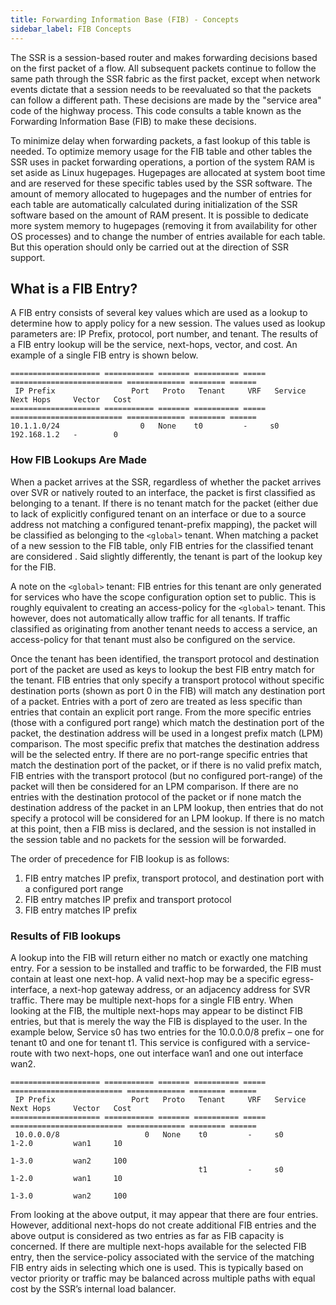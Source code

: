 ```yaml
---
title: Forwarding Information Base (FIB) - Concepts
sidebar_label: FIB Concepts
---
```


The SSR is a session-based router and makes forwarding decisions based on the first packet of a flow. All subsequent packets continue to follow the same path through the SSR fabric as the first packet, except when network events dictate that a session needs to be reevaluated so that the packets can follow a different path. These decisions are made by the "service area" code of the highway process. This code consults a table known as the Forwarding Information Base (FIB) to make these decisions. 

To minimize delay when forwarding packets, a fast lookup of this table is needed. To optimize memory usage for the FIB table and other tables the SSR uses in packet forwarding operations, a portion of the system RAM is set aside as Linux hugepages. Hugepages are allocated at system boot time and are reserved for these specific tables used by the SSR software. The amount of memory allocated to hugepages and the number of entries for each table are automatically calculated during initialization of the SSR software based on the amount of RAM present. It is possible to dedicate more system memory to hugepages (removing it from availability for other OS processes) and to change the number of entries available for each table. But this operation should only be carried out at the direction of SSR support.

## What is a FIB Entry?

A FIB entry consists of several key values which are used as a lookup to determine how to apply policy for a new session. The values used as lookup parameters are: IP Prefix, protocol, port number, and tenant. The results of a FIB entry lookup will be the service, next-hops, vector, and cost. An example of a single FIB entry is shown below.

```
==================== =========== ======= ========== ===== ========================= ============= ======== ======
 IP Prefix                 Port   Proto   Tenant     VRF   Service                   Next Hops     Vector   Cost
==================== =========== ======= ========== ===== ========================= ============= ======== ======
10.1.1.0/24                  0   None    t0         -     s0                        192.168.1.2   -        0

```

### How FIB Lookups Are Made

When a packet arrives at the SSR, regardless of whether the packet arrives over SVR or natively routed to an interface, the packet is first classified as belonging to a tenant. If there is no tenant match for the packet (either due to lack of explicitly configured tenant on an interface or due to a source address not matching a configured tenant-prefix mapping), the packet will be classified as belonging to the `<global>` tenant. When matching a packet of a new session to the FIB table, only FIB entries for the classified tenant are considered . Said slightly differently, the tenant is part of the lookup key for the FIB.

A note on the `<global>` tenant: FIB entries for this tenant are only generated for services who have the scope configuration option set to public. This is roughly equivalent to creating an access-policy for the `<global>` tenant. This however, does not automatically allow traffic for all tenants. If traffic classified as originating from another tenant needs to access a service, an access-policy for that tenant must also be configured on the service.

Once the tenant has been identified, the transport protocol and destination port of the packet are used as keys to lookup the best FIB entry match for the tenant. FIB entries that only specify a transport protocol without specific destination ports (shown as port 0 in the FIB) will match any destination port of a packet. Entries with a port of zero are treated as less specific than entries that contain an explicit port range. From the more specific entries (those with a configured port range) which match the destination port of the packet, the destination address will be used in a longest prefix match (LPM) comparison. The most specific prefix that matches the destination address will be the selected entry. If there are no port-range specific entries that match the destination port of the packet, or if there is no valid prefix match, FIB entries with the transport protocol (but no configured port-range) of the packet will then be considered for an LPM comparison. If there are no entries with the destination protocol of the packet or if none match the destination address of the packet in an LPM lookup, then entries that do not specify a protocol will be considered for an LPM lookup. If there is no match at this point, then a FIB miss is declared, and the session is not installed in the session table and no packets for the session will be forwarded.

The order of precedence for FIB lookup is as follows:
1.	FIB entry matches IP prefix, transport protocol, and destination port with a configured port range
2.	FIB entry matches IP prefix and transport protocol
3.	FIB entry matches IP prefix


### Results of FIB lookups

A lookup into the FIB will return either no match or exactly one matching entry. For a session to be installed and traffic to be forwarded, the FIB must contain at least one next-hop. A valid next-hop may be a specific egress-interface, a next-hop gateway address, or an adjacency address for SVR traffic. There may be multiple next-hops for a single FIB entry. When looking at the FIB, the multiple next-hops may appear to be distinct FIB entries, but that is merely the way the FIB is displayed to the user. In the example below, Service s0 has two entries for the 10.0.0.0/8 prefix – one for tenant t0 and one for tenant t1. This service is configured with a service-route with two next-hops, one out interface wan1 and one out interface wan2.

```
==================== =========== ======= ========== ===== ========================= ============= ======== ======
 IP Prefix                 Port   Proto   Tenant     VRF   Service                   Next Hops     Vector   Cost
==================== =========== ======= ========== ===== ========================= ============= ======== ======
 10.0.0.0/8                   0   None    t0         -     s0                        1-2.0         wan1     10
                                                                                     1-3.0         wan2     100
                                          t1         -     s0                        1-2.0         wan1     10
                                                                                     1-3.0         wan2     100

```

From looking at the above output, it may appear that there are four entries. However, additional next-hops do not create additional FIB entries and the above output is considered as two entries as far as FIB capacity is concerned. If there are multiple next-hops available for the selected FIB entry, then the service-policy associated with the service of the matching FIB entry aids in selecting which one is used. This is typically based on vector priority or traffic may be balanced across multiple paths with equal cost by the SSR’s internal load balancer.








